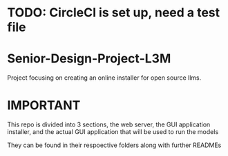 # TODO: CircleCI is set up, need a test file

# Senior-Design-Project-L3M
Project focusing on creating an online installer for open source llms. 

# IMPORTANT

This repo is divided into 3 sections, the web server, the GUI application installer, and the actual GUI application that will be used to run the models

They can be found in their respoective folders along with further READMEs
